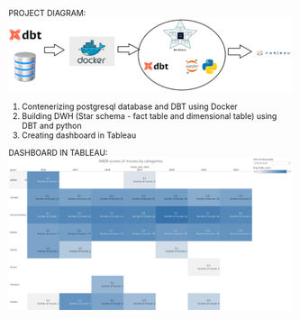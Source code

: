 PROJECT DIAGRAM:
![](images/project_diagram.png)

1. Contenerizing postgresql database and DBT using Docker
2. Building DWH (Star schema - fact table and dimensional table) using DBT and python
3. Creating dashboard in Tableau


DASHBOARD IN TABLEAU:
![](images/dashboard.png)
